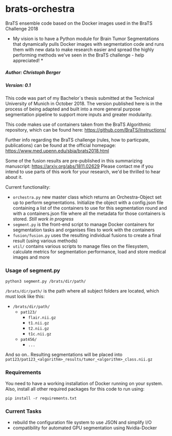 # brats-orchestra
BraTS ensemble code based on the Docker images used in the BraTS Challenge 2018

* My vision is to have a Python module for Brain Tumor Segmentations that dynamically pulls Docker images with segmentation code and runs them with new data to make research easier and spread the highly performing methods we've seen in the BraTS challenge - help appreciated! *

##### Author: Christoph Berger
##### Version: 0.1

This code was part of my Bachelor`s thesis submitted at the Technical University of Munich in October 2018. The version published here is in the process of being adapted and built into a more general purpose segmentation pipeline to support more inputs and greater modularity.

This code makes use of containers taken from the BraTS Algorithmic repository, which can be found here: https://github.com/BraTS/Instructions/

Further info regarding the BraTS challenge (rules, how to particpate, publications) can be found at the official homepage: https://www.med.upenn.edu/sbia/brats2018.html

Some of the fusion results are pre-published in this summarizing manuscript: https://arxiv.org/abs/1811.02629
Please contact me if you intend to use parts of this work for your research, we'd be thrilled to hear about it. 

Current functionality:
- `orchestra.py` new master class which returns an Orchestra-Object set up to perform segmentations. Initialize the object with a config.json file containing a list of the containers to use for this segmentation round and with a containers.json file where all the metadata for those containers is stored. *Still work in progress*
- `segment.py` is the front-end script to manage Docker containers for segmentation tasks and organises files to work with the containers
- `fusion/fusion.py` uses the resulting individual fusions to create a final result (using various methods)
- `util/` contains various scripts to manage files on the filesystem, calculate metrics for segmentation performance, load and store medical images and more

### Usage of segment.py
```
python3 segment.py /brats/dir/path/
```
`/brats/dir/path/` is the path where all subject folders are located, which must look like this:
- `/brats/dir/path/`
  - `pat123/`
    - `flair.nii.gz`
    - `t1.nii.gz`
    - `t2.nii.gz`
    - `t1c.nii.gz`
  - `pat456/`
    - `...`

And so on.. Resulting segmentations will be placed into `pat123/pat123_<algorithm>_results/tumor_<algorithm>_class.nii.gz`

### Requirements
You need to have a working installation of Docker running on your system. Also, install all other required packages for this code to run using:

```
pip install -r requirements.txt
```

### Current Tasks
- rebuild the configuration file system to use JSON and simplify I/O
- compatibility for automated GPU segmentation using Nvidia-Docker

